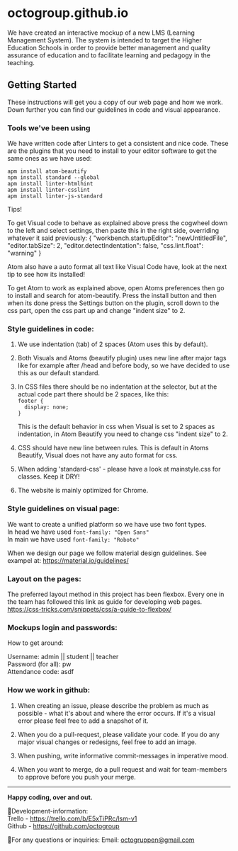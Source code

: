 # octogroup.github.io
We have created an interactive mockup of a new LMS (Learning Management System). The system is intended to target the Higher Education Schools in order to provide better management and quality assurance of education and to facilitate learning and pedagogy in the teaching.

## Getting Started
These instructions will get you a copy of our web page and how we work. Down further you can find our guidelines in code and visual appearance.

### Tools we've been using
We have written code after Linters to get a consistent and nice code. These are the plugins that you need to install to your editor software to get the same ones as we have used:

``apm install atom-beautify`` <br>
``npm install standard --global`` <br>
``apm install linter-htmlhint`` <br>
``apm install linter-csslint``<br>
``apm install linter-js-standard``<br>

Tips!

To get Visual code to behave as explained above press the cogwheel down to the left and select settings, then paste this in the right side, overriding whatever it said previously: { "workbench.startupEditor": "newUntitledFile", "editor.tabSize": 2, "editor.detectIndentation": false, "css.lint.float": "warning" }

Atom also have a auto format all text like Visual Code have, look at the next tip to see how its installed!

To get Atom to work as explained above, open Atoms preferences then go to install and search for atom-beautify. Press the install button and then when its done press the Settings button on the plugin, scroll down to the css part, open the css part up and change "indent size" to 2.

### Style guidelines in code:
1. We use indentation (tab) of 2 spaces (Atom uses this by default).

2. Both Visuals and Atoms (beautify plugin) uses new line after major tags like for example after /head and before body,
    so we have decided to use this as our default standard.

3. In CSS files there should be no indentation at the selector, but at the actual code part there should be 2 spaces,
    like this:<br>
    ``footer {``<br>
    ``  display: none;``<br>
    ``}``

    This is the default behavior in css when Visual is set to 2 spaces as indentation, in Atom Beautify you need to change
    css "indent size" to 2.

4.  CSS should have new line between rules. This is default in Atoms Beautify, Visual does not have any auto format for css.

5.  When adding 'standard-css' - please have a look at mainstyle.css for classes. Keep it DRY!

6.  The website is mainly optimized for Chrome.<br>

### Style guidelines on visual page:
We want to create a unified platform so we have use two font types.<br>
In head we have used ``font-family: "Open Sans"`` <br>
In main we have used ``font-family: "Roboto"``


When we design our page we follow material design guidelines. See exampel at: https://material.io/guidelines/

### Layout on the pages:
The preferred layout method in this project has been flexbox. Every one in the team has followed this link 
as guide for developing web pages.
https://css-tricks.com/snippets/css/a-guide-to-flexbox/


### Mockups login and passwords:

How to get around:

Username: admin || student || teacher <br>
Password (for all): pw <br>
Attendance code: asdf <br>

### How we work in github:
1.  When creating an issue, please describe the problem as much as possible - what it's about and where the error occurs.
    If it's a visual error please feel free to add a snapshot of it.

2.  When you do a pull-request, please validate your code. If you do any major visual changes or redesigns, feel free to add an image.

3.  When pushing, write informative commit-messages in imperative mood.

4. When you want to merge, do a pull request and wait for team-members to approve before you push your merge.
<hr>

**Happy coding, over and out.**

:octopus:Development-information:
<br> Trello - https://trello.com/b/E5xTiPRc/lsm-v1
<br> Github - https://github.com/octogroup

:octopus:For any questions or inquiries: Email: octogruppen@gmail.com
